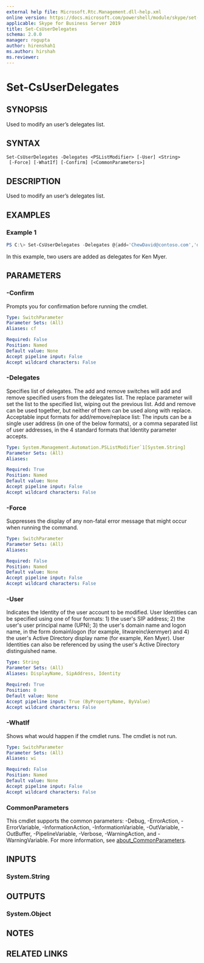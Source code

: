 ```yaml
---
external help file: Microsoft.Rtc.Management.dll-help.xml
online version: https://docs.microsoft.com/powershell/module/skype/set-csuserdelegates
applicable: Skype for Business Server 2019
title: Set-CsUserDelegates
schema: 2.0.0
manager: rogupta
author: hirenshah1
ms.author: hirshah
ms.reviewer:
---
```


# Set-CsUserDelegates

## SYNOPSIS
Used to modify an user’s delegates list.

## SYNTAX

```
Set-CsUserDelegates -Delegates <PSListModifier> [-User] <String>
 [-Force] [-WhatIf] [-Confirm] [<CommonParameters>]
```

## DESCRIPTION
Used to modify an user’s delegates list.

## EXAMPLES

### Example 1
```powershell
PS C:\> Set-CsUserDelegates -Delegates @{add='ChewDavid@contoso.com','dmx@contoso.com'} -User "Ken.Myer@contoso.com"
```

In this example, two users are added as delegates for Ken Myer.

## PARAMETERS

### -Confirm
Prompts you for confirmation before running the cmdlet.

```yaml
Type: SwitchParameter
Parameter Sets: (All)
Aliases: cf

Required: False
Position: Named
Default value: None
Accept pipeline input: False
Accept wildcard characters: False
```

### -Delegates
Specifies list of delegates. The add and remove switches will add and remove specified users from the delegates list. The replace parameter will set the list to the specified list, wiping out the previous list. Add and remove can be used together, but neither of them can be used along with replace. Acceptable input formats for add/remove/replace list: The inputs can be a single user address (in one of the below formats), or a comma separated list of user addresses, in the 4 standard formats that Identity parameter accepts.

```yaml
Type: System.Management.Automation.PSListModifier`1[System.String]
Parameter Sets: (All)
Aliases:

Required: True
Position: Named
Default value: None
Accept pipeline input: False
Accept wildcard characters: False
```

### -Force
Suppresses the display of any non-fatal error message that might occur when running the command.

```yaml
Type: SwitchParameter
Parameter Sets: (All)
Aliases:

Required: False
Position: Named
Default value: None
Accept pipeline input: False
Accept wildcard characters: False
```

### -User
Indicates the Identity of the user account to be modified. User Identities can be specified using one of four formats: 1) the user's SIP address; 2) the user's user principal name (UPN); 3) the user's domain name and logon name, in the form domain\logon (for example, litwareinc\kenmyer) and 4) the user's Active Directory display name (for example, Ken Myer). User Identities can also be referenced by using the user's Active Directory distinguished name.

```yaml
Type: String
Parameter Sets: (All)
Aliases: DisplayName, SipAddress, Identity

Required: True
Position: 0
Default value: None
Accept pipeline input: True (ByPropertyName, ByValue)
Accept wildcard characters: False
```

### -WhatIf
Shows what would happen if the cmdlet runs.
The cmdlet is not run.

```yaml
Type: SwitchParameter
Parameter Sets: (All)
Aliases: wi

Required: False
Position: Named
Default value: None
Accept pipeline input: False
Accept wildcard characters: False
```

### CommonParameters
This cmdlet supports the common parameters: -Debug, -ErrorAction, -ErrorVariable, -InformationAction, -InformationVariable, -OutVariable, -OutBuffer, -PipelineVariable, -Verbose, -WarningAction, and -WarningVariable. For more information, see [about_CommonParameters](https://go.microsoft.com/fwlink/?LinkID=113216).

## INPUTS

### System.String

## OUTPUTS

### System.Object
## NOTES

## RELATED LINKS
